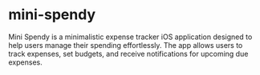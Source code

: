 # mini-spendy
Mini Spendy is a minimalistic expense tracker iOS application designed to help users manage their spending effortlessly. The app allows users to track expenses, set budgets, and receive notifications for upcoming due expenses.
